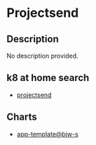 # Projectsend

## Description

No description provided.

## k8 at home search

- [projectsend](https://nanne.dev/k8s-at-home-search/#/projectsend)

## Charts

- [app-template@bjw-s](https://bjw-s.github.io/helm-charts/)
